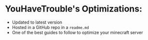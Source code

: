 # YouHaveTrouble's Optimizations:

- Updated to latest version
- Hosted in a GitHub repo in a `readme.md`
- One of the best guides to follow to optimize your minecraft server
